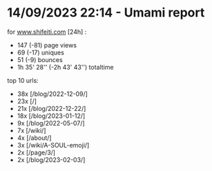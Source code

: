 # 14/09/2023 22:14 - Umami report
for www.shifeiti.com [24h] :

 - 147 (-81) page views
 - 69 (-17) uniques
 - 51 (-9) bounces
 - 1h 35' 28'' (-2h 43' 43'') totaltime


top 10 urls:
 - 38x [/blog/2022-12-09/]
 - 23x [/]
 - 21x [/blog/2022-12-22/]
 - 18x [/blog/2023-01-12/]
 - 9x [/blog/2022-05-07/]
 - 7x [/wiki/]
 - 4x [/about/]
 - 3x [/wiki/A-SOUL-emoji/]
 - 2x [/page/3/]
 - 2x [/blog/2023-02-03/]


